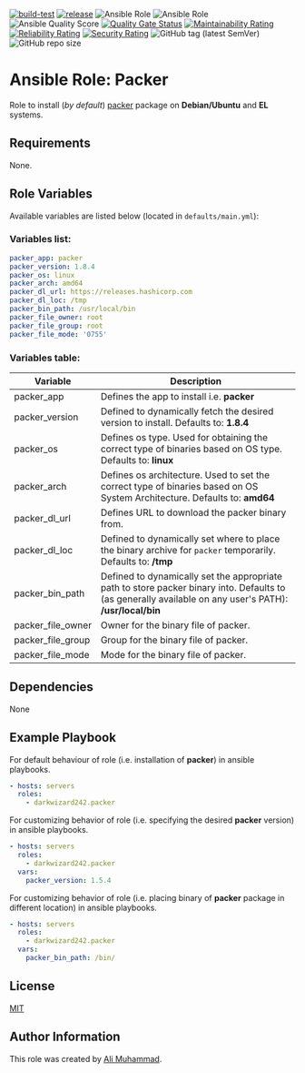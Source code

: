 [![build-test](https://github.com/darkwizard242/ansible-role-packer/workflows/build-and-test/badge.svg?branch=master)](https://github.com/darkwizard242/ansible-role-packer/actions?query=workflow%3Abuild-and-test) [![release](https://github.com/darkwizard242/ansible-role-packer/workflows/release/badge.svg)](https://github.com/darkwizard242/ansible-role-packer/actions?query=workflow%3Arelease) ![Ansible Role](https://img.shields.io/ansible/role/43173?color=dark%20green%20) ![Ansible Role](https://img.shields.io/ansible/role/d/43173?label=role%20downloads) ![Ansible Quality Score](https://img.shields.io/ansible/quality/43173?label=ansible%20quality%20score) [![Quality Gate Status](https://sonarcloud.io/api/project_badges/measure?project=ansible-role-packer&metric=alert_status)](https://sonarcloud.io/dashboard?id=ansible-role-packer) [![Maintainability Rating](https://sonarcloud.io/api/project_badges/measure?project=ansible-role-packer&metric=sqale_rating)](https://sonarcloud.io/dashboard?id=ansible-role-packer) [![Reliability Rating](https://sonarcloud.io/api/project_badges/measure?project=ansible-role-packer&metric=reliability_rating)](https://sonarcloud.io/dashboard?id=ansible-role-packer) [![Security Rating](https://sonarcloud.io/api/project_badges/measure?project=ansible-role-packer&metric=security_rating)](https://sonarcloud.io/dashboard?id=ansible-role-packer) ![GitHub tag (latest SemVer)](https://img.shields.io/github/tag/darkwizard242/ansible-role-packer?label=release) ![GitHub repo size](https://img.shields.io/github/repo-size/darkwizard242/ansible-role-packer?color=orange&style=flat-square)

# Ansible Role: Packer

Role to install (_by default_) [packer](https://packer.io/) package on **Debian/Ubuntu** and **EL** systems.

## Requirements

None.

## Role Variables

Available variables are listed below (located in `defaults/main.yml`):

### Variables list:

```yaml
packer_app: packer
packer_version: 1.8.4
packer_os: linux
packer_arch: amd64
packer_dl_url: https://releases.hashicorp.com
packer_dl_loc: /tmp
packer_bin_path: /usr/local/bin
packer_file_owner: root
packer_file_group: root
packer_file_mode: '0755'
```

### Variables table:

Variable          | Description
----------------- | --------------------------------------------------------------------------------------------------------------------------------------------------------
packer_app        | Defines the app to install i.e. **packer**
packer_version    | Defined to dynamically fetch the desired version to install. Defaults to: **1.8.4**
packer_os         | Defines os type. Used for obtaining the correct type of binaries based on OS type. Defaults to: **linux**
packer_arch       | Defines os architecture. Used to set the correct type of binaries based on OS System Architecture. Defaults to: **amd64**
packer_dl_url     | Defines URL to download the packer binary from.
packer_dl_loc     | Defined to dynamically set where to place the binary archive for `packer` temporarily. Defaults to: **/tmp**
packer_bin_path   | Defined to dynamically set the appropriate path to store packer binary into. Defaults to (as generally available on any user's PATH): **/usr/local/bin**
packer_file_owner | Owner for the binary file of packer.
packer_file_group | Group for the binary file of packer.
packer_file_mode  | Mode for the binary file of packer.

## Dependencies

None

## Example Playbook

For default behaviour of role (i.e. installation of **packer**) in ansible playbooks.

```yaml
- hosts: servers
  roles:
    - darkwizard242.packer
```

For customizing behavior of role (i.e. specifying the desired **packer** version) in ansible playbooks.

```yaml
- hosts: servers
  roles:
    - darkwizard242.packer
  vars:
    packer_version: 1.5.4
```

For customizing behavior of role (i.e. placing binary of **packer** package in different location) in ansible playbooks.

```yaml
- hosts: servers
  roles:
    - darkwizard242.packer
  vars:
    packer_bin_path: /bin/
```

## License

[MIT](https://github.com/darkwizard242/ansible-role-packer/blob/master/LICENSE)

## Author Information

This role was created by [Ali Muhammad](https://www.alimuhammad.dev/).

